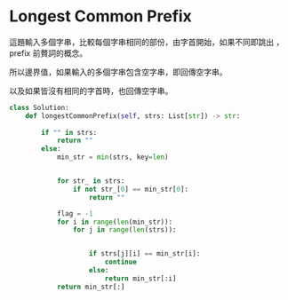 # Longest Common Prefix

這題輸入多個字串，比較每個字串相同的部份，由字首開始，如果不同即跳出 ， prefix 前贅詞的概念。

所以邊界值，如果輸入的多個字串包含空字串，即回傳空字串。

以及如果皆沒有相同的字首時，也回傳空字串。

```Python
class Solution:
    def longestCommonPrefix(self, strs: List[str]) -> str:
        
        if "" in strs:
            return ""
        else:
            min_str = min(strs, key=len)


            for str_ in strs:
                if not str_[0] == min_str[0]:
                    return ""

            flag = -1
            for i in range(len(min_str)):
                for j in range(len(strs)):


                    if strs[j][i] == min_str[i]:
                        continue
                    else:
                        return min_str[:i]
            return min_str[:]
```
